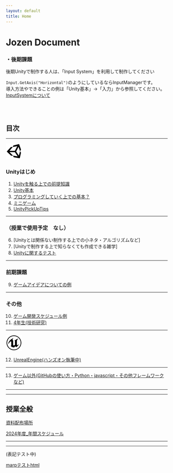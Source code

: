 ```yaml
---
layout: default
title: Home
---
```


# Jozen Document



### **・後期課題**  
後期Unityで制作する人は、「Input System」を利用して制作してください  

`Input.GetAxis("Horizontal")`のようにしているならInputManagerです。  
導入方法やできることの例は「Unity基本」→「入力」から参照してください。
[InputSystemについて](_pages/2_UnityBasicKnowledge/2_1_InputSystem/2_1.md)

<br>

<br>

## **目次**

---

 <img src="images/Unity.png"  alt="" title="" >

### Unityはじめ 

1. [Unityを触る上での前提知識](pages/1_ElementaryKnowledge/1.md)  
2. [Unity基本](pages/2_UnityBasicKnowledge/2.md)
3. [プログラミングしていく上での基本？](pages/3_ProgramBasic/3_0.md)
4. [ミニゲーム](_pages/4_MiniGame/4_0.md)
5. [UnityPickUpTips](_pages/5_UnityPickUpTips/5_0.md)

---

### （授業で使用予定　なし）
6. [Unityとは関係ない制作する上での小ネタ・アルゴリズムなど]
7. [Unityで制作する上で知らなくても作成できる雑学]
8. [Unityに関するテスト](_pages/8_UnityTest/UnityTest.md)


---

### 前期課題
9. [ゲームアイデアについての例](_pages/9_GameIdea/GameIdea.md)

---

### その他
10. [ゲーム開発スケジュール例](_pages/10_DevelopmentSystem/12_.md)
11. [4年生(技術研究)](https://drive.google.com/drive/folders/1TpJ4X9BsxgRowhkXeRwHW9v035wBncIT)

---

<img src="images/UE.png"  alt="" title="" class="position-center">

12. [UnrealEngine(ハンズオン執筆中)](_pages/12_UnrealEngine/8_0.md)


---

13. [ゲーム以外(GitHubの使い方・Python・javascript・その他フレームワークなど)](_pages/13_OtherThanGames/9_0.md)

---
---
## 授業全般

<a href="https://drive.google.com/drive/folders/1HB7OoyzdHM3_PNg-6Q7Ln2pf44dN0e1m" target="_blank">資料配布場所</a>

<a href="https://docs.google.com/spreadsheets/d/1nar1mbPLBWnX5I3DaNg93zN5vKgjLRBzA5sCK2A8ecg/edit#gid=361639574" target="_blank">2024年度_年間スケジュール</a>

---

---


(表記テスト中)

[marpテストhtml](presentation.html)
